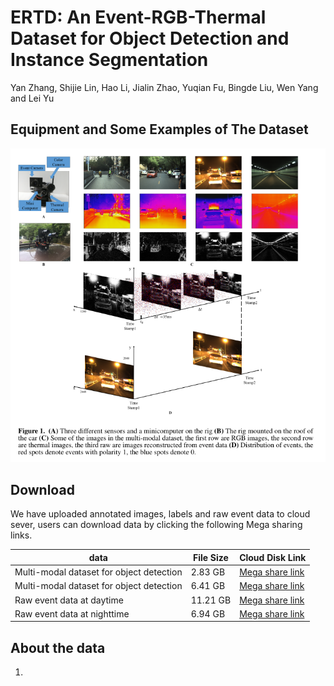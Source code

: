 # ERTD: An Event-RGB-Thermal Dataset for Object Detection and Instance Segmentation
Yan Zhang, Shijie Lin, Hao Li, Jialin Zhao, Yuqian Fu, Bingde Liu, Wen Yang and Lei Yu
## Equipment and Some Examples of The Dataset
![Alt text](https://github.com/ZyAndrew/ERTD/blob/master/images/figure1.png)
## Download
We have uploaded annotated images, labels and raw event data to cloud sever, users can download data by clicking the following Mega sharing links.


data | File Size |Cloud Disk Link
------------ | -------------| -------------
Multi-modal dataset for object detection | 2.83  GB |[Mega share link](https://mega.nz/fm/hd0G0Yjb)
Multi-modal dataset for object detection | 6.41  GB |[Mega share link](https://mega.nz/fm/hd0G0Yjb)
Raw event data at daytime | 11.21 GB |[Mega share link](https://mega.nz/fm/hd0G0Yjb)
Raw event data at nighttime | 6.94  GB |[Mega share link](https://mega.nz/fm/hd0G0Yjb)
## About the data
1.
